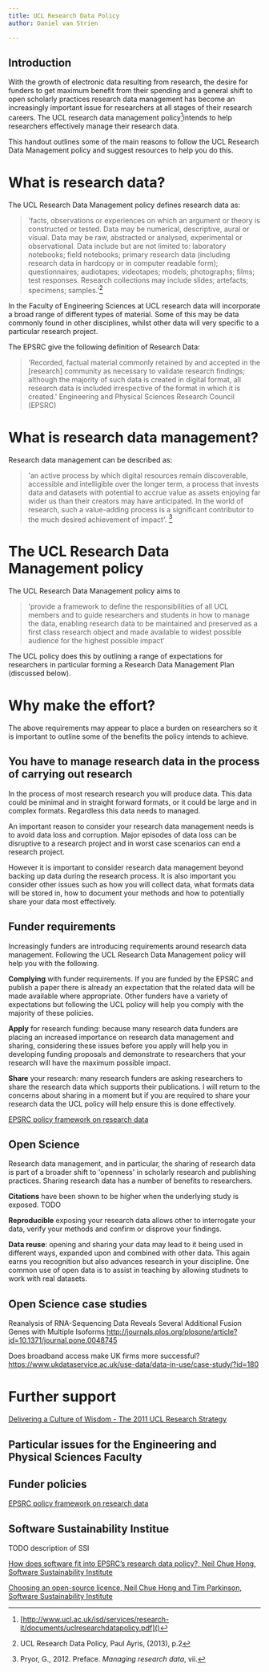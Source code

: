 ```yaml
---
title: UCL Research Data Policy
author: Daniel van Strien

---
```


## Introduction

With the growth of electronic data resulting from research, the desire for funders to get maximum benefit from their spending and a general shift to open scholarly practices research data management has become an increasingly important issue for researchers at all stages of their research careers. The UCL research data management policy[^1]intends to help researchers effectively manage their research data. 

This handout outlines some of the main reasons to follow the UCL Research Data Management policy and suggest resources to help you do this. 

# What is research data?

The UCL Research Data Management policy defines research data as:

> 'facts, observations or experiences on which an argument or theory is constructed or tested. Data may
be numerical, descriptive, aural or visual. Data may be raw, abstracted or analysed, experimental or
observational. Data include but are not limited to: laboratory notebooks; field notebooks; primary research data
(including research data in hardcopy or in computer readable form); questionnaires; audiotapes; videotapes;
models; photographs; films; test responses. Research collections may include slides; artefacts; specimens;
samples.'[^2] 

In the Faculty of Engineering Sciences at UCL research data will incorporate a broad range of different types of material. Some of this may be data commonly found in other disciplines, whilst other data will very specific to a particular research project.   

The EPSRC give the following definition of Research Data:
> 'Recorded, factual material commonly retained by and accepted in the [research] community as necessary to validate research findings; although the majority of such data is created in digital format, all research data is included irrespective of the format in which it is created.'
Engineering and Physical Sciences Research Council (EPSRC)

# What is research data management? 

Research data management can be described as:

>'an active process by which digital resources remain discoverable, accessible and intelligible over the longer term, a process that invests data and datasets with potential to accrue value as assets enjoying far wider us than their creators may have anticipated. In the world of research, such a value-adding process is a significant contributor to the much desired achievement of impact'. [^3]

# The UCL Research Data Management policy 

The UCL Research Data Management policy aims to

> 'provide a framework to define the responsibilities of all UCL members and to guide researchers and students in how to manage the data, enabling research data to be maintained and preserved as a first class research object and made available to widest possible audience for the highest possible impact’

The UCL policy does this by outlining a range of expectations for researchers in particular forming a Research Data Management Plan (discussed below). 

# Why make the effort? 

The above requirements may appear to place a burden on researchers so it is important to outline some of the benefits the policy intends to achieve. 


## You have to manage research data in the process of carrying out research

In the process of most research research you will produce data. This data could be minimal and in straight forward formats, or it could be large and in complex formats. Regardless this data needs to managed. 

An important reason to consider your research data management needs is to avoid data loss and corruption. Major episodes of data loss can be disruptive to a research project and in worst case scenarios can end a research project. 

However it is important to consider research data management beyond backing up data during the research process. It is also important you consider other issues such as how you will collect data, what formats data will be stored in, how to document your methods and how to potentially share your data most effectively. 

## Funder requirements 

Increasingly funders are introducing requirements around research data management. Following the UCL Research Data Management policy will help you with the following.


**Complying** with funder requirements. If you are funded by the EPSRC and publish a paper there is already an expectation that the related data will be made available where appropriate. Other funders have a variety of expectations but following the UCL policy will help you comply with the majority of these policies. 


**Apply** for research funding: because many research data funders are placing an increased importance on research data management and sharing, considering these issues before you apply will help you in developing funding proposals and demonstrate to researchers that your research will have the maximum possible impact. 


**Share** your research: many research funders are asking researchers to share the research data which supports their publications. I will return to the concerns about sharing in a moment but if you are required to share your research data the UCL policy will help ensure this is done effectively. 

[EPSRC policy framework on research data](https://www.epsrc.ac.uk/about/standards/researchdata/)

## Open Science 

Research data management, and in particular, the sharing of research data is part of a broader shift to 'openness' in scholarly research and publishing practices. Sharing research data has a number of benefits to researchers. 

**Citations** have been shown to be higher when the underlying study is exposed. TODO 

**Reproducible** exposing your research data allows other to interrogate your data, verify your methods and confirm or disprove your findings.

**Data reuse**: opening and sharing your data may lead to it being used in different ways, expanded upon and combined with other data. This again earns you recognition but also advances research in your discipline. One common use of open data is to assist in teaching by allowing studnets to work with real datasets. 

## Open Science case studies

Reanalysis of RNA-Sequencing Data Reveals Several Additional Fusion Genes with Multiple Isoforms http://journals.plos.org/plosone/article?id=10.1371/journal.pone.0048745

Does broadband access make UK firms more successful?
https://www.ukdataservice.ac.uk/use-data/data-in-use/case-study/?id=180



# Further support 

[Delivering a Culture of Wisdom - The 2011 UCL Research Strategy](http://www.ucl.ac.uk/research/vision-strategy)

## Particular issues for the Engineering and Physical Sciences Faculty

## Funder policies

[EPSRC policy framework on research data](https://www.epsrc.ac.uk/about/standards/researchdata/)

## Software Sustainability Institue 
TODO description of SSI 

[How does software fit into EPSRC’s research data policy?,  Neil Chue Hong, Software Sustainability Institute](https://www.software.ac.uk/resources/guides/epsrc-research-data-policy-and-software)

[Choosing an open-source licence, Neil Chue Hong and Tim Parkinson, Software Sustainability Institute](https://www.software.ac.uk/resources/guides/adopting-open-source-licence)

[^1]:[http://www.ucl.ac.uk/isd/services/research-it/documents/uclresearchdatapolicy.pdf]()

[^2]:UCL Research Data Policy, Paul Ayris, (2013), p.2

[^3]:Pryor, G., 2012. Preface. *Managing research data*, vii. 

[^4]:UCL Research Data Policy, p.4 
